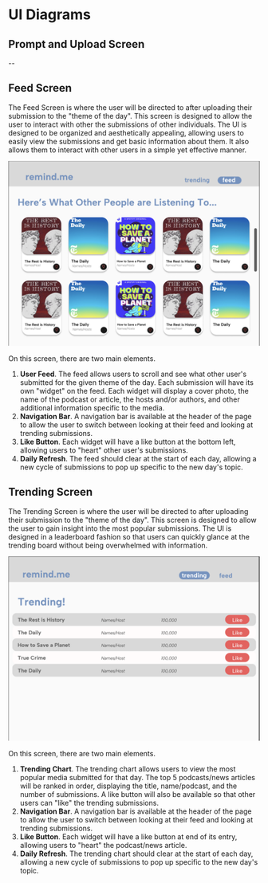 # UI Diagrams 

## Prompt and Upload Screen
-- 

## Feed Screen
The Feed Screen is where the user will be directed to after uploading their submission to the "theme of the day". This screen is designed to allow the user to interact with other the submissions of other individuals. The UI is designed to be organized and aesthetically appealing, allowing users to easily view the submissions and get basic information about them. It also allows them to interact with other users in a simple yet effective manner. 

![](./ui-images/feed.png)

On this screen, there are two main elements. 
1. **User Feed**. The feed allows users to scroll and see what other user's submitted for the given theme of the day. Each submission will have its own "widget" on the feed. Each widget will display a cover photo, the name of the podcast or article, the hosts and/or authors, and other additional information specific to the media. 
2. **Navigation Bar**. A navigation bar is available at the header of the page to allow the user to switch between looking at their feed and looking at trending submissions.  
3. **Like Button**. Each widget will have a like button at the bottom left, allowing users to "heart" other user's submissions. 
4. **Daily Refresh**. The feed should clear at the start of each day, allowing a new cycle of submissions to pop up specific to the new day's topic. 


## Trending Screen
The Trending Screen is where the user will be directed to after uploading their submission to the "theme of the day". This screen is designed to allow the user to gain insight into the most popular submissions. The UI is designed in a leaderboard fashion so that users can quickly glance at the trending board without being overwhelmed with information. 

![](./ui-images/trending_chart.png)

On this screen, there are two main elements. 
1. **Trending Chart**. The trending chart allows users to view the most popular media submitted for that day. The top 5 podcasts/news articles will be ranked in order, displaying the title, name/podcast, and the number of submissions. A like button will also be available so that other users can "like" the trending submissions. 
2. **Navigation Bar**. A navigation bar is available at the header of the page to allow the user to switch between looking at their feed and looking at trending submissions.  
3. **Like Button**. Each widget will have a like button at end of its entry, allowing users to "heart" the podcast/news article.
4. **Daily Refresh**. The trending chart should clear at the start of each day, allowing a new cycle of submissions to pop up specific to the new day's topic. 

